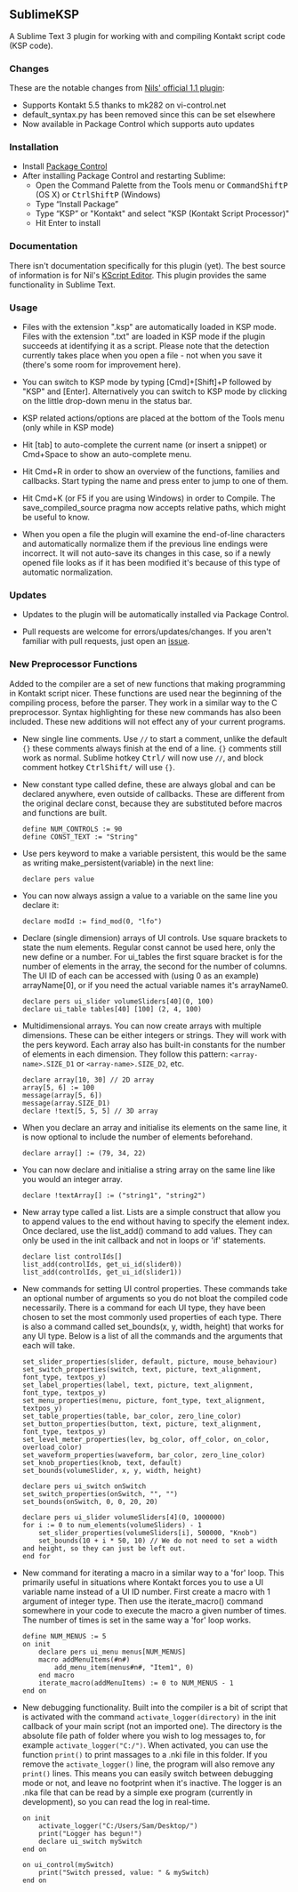 ## SublimeKSP

A Sublime Text 3 plugin for working with and compiling Kontakt script code 
(KSP code).

### Changes
These are the notable changes from [Nils' official 1.1 plugin](http://nilsliberg.se/ksp/):

* Supports Kontakt 5.5 thanks to mk282 on vi-control.net
* default_syntax.py has been removed since this can be set elsewhere
* Now available in Package Control which supports auto updates

### Installation

* Install [Package Control](https://packagecontrol.io/installation)
* After installing Package Control and restarting Sublime:
  * Open the Command Palette from the Tools menu or <kbd>Command</kbd><kbd>Shift</kbd><kbd>P</kbd> (OS X) or <kbd>Ctrl</kbd><kbd>Shift</kbd><kbd>P</kbd> (Windows)
  * Type “Install Package”
  * Type “KSP” or "Kontakt" and select "KSP (Kontakt Script Processor)"
  * Hit Enter to install

### Documentation
There isn't documentation specifically for this plugin (yet). The best source of 
information is for Nil's [KScript Editor](http://nilsliberg.se/ksp/scripts/tutorial/editor.html). 
This plugin provides the same functionality in Sublime Text.

### Usage

* Files with the extension ".ksp" are automatically loaded in KSP mode. Files 
with the extension ".txt" are loaded in KSP mode if the plugin succeeds at 
identifying it as a script. Please note that the detection currently takes place 
when you open a file - not when you save it (there's some room for improvement 
here). 

* You can switch to KSP mode by typing [Cmd]+[Shift]+P followed by "KSP" and 
[Enter]. Alternatively you can switch to KSP mode by clicking on the little 
drop-down menu in the status bar.

* KSP related actions/options are placed at the bottom of the Tools menu (only 
while in KSP mode)

* Hit [tab] to auto-complete the current name (or insert a snippet) or Cmd+Space 
to show an auto-complete menu.

* Hit Cmd+R in order to show an overview of the functions, families and 
callbacks. Start typing the name and press enter to jump to one of them.

* Hit Cmd+K (or F5 if you are using Windows) in order to Compile. The 
save_compiled_source pragma now accepts relative paths, which might be useful to 
know.

* When you open a file the plugin will examine the end-of-line characters and 
automatically normalize them if the previous line endings were incorrect. It 
will not auto-save its changes in this case, so if a newly opened file looks as 
if it has been modified it's because of this type of automatic normalization.

### Updates
* Updates to the plugin will be automatically installed via Package Control.

* Pull requests are welcome for errors/updates/changes. If you aren't familiar 
with pull requests, just open an [issue](https://github.com/nojanath/SublimeKSP/issues). 

### New Preprocessor Functions

Added to the compiler are a set of new functions that making programming in Kontakt script nicer. These functions are used near the beginning of the compiling process, before the parser. 
They work in a similar way to the C preprocessor. Syntax highlighting for these new commands has also been included. These new additions will not effect any of your current programs.


* New single line comments. Use `//` to start a comment, unlike the default `{}` these comments always finish at
the end of a line. `{}` comments still work as normal. Sublime hotkey <kbd>Ctrl</kbd><kbd>/</kbd> will now use `//`, and block comment hotkey <kbd>Ctrl</kbd><kbd>Shift</kbd><kbd>/</kbd> will use `{}`.

* New constant type called define, these are always global and can be declared anywhere, even outside of 
callbacks. These are different from the original declare const, because they are substituted before macros and functions are built.
    ```
	define NUM_CONTROLS := 90
	define CONST_TEXT := "String"
    ```
    
* Use pers keyword to make a variable persistent, this would be the same as writing make_persistent(variable) in the next line:
    ```
	declare pers value
	```

* You can now always assign a value to a variable on the same line you declare it:
    ```
	declare modId := find_mod(0, "lfo")
	```

* Declare (single dimension) arrays of UI controls. Use square brackets to state the num elements. Regular const cannot be
used here, only the new define or a number. For ui_tables the first square bracket is for the number of
elements in the array, the second for the number of columns. The UI ID of each can be accessed with (using 0 as an
example) arrayName[0], or if you need the actual variable names it's arrayName0.
    ```
	declare pers ui_slider volumeSliders[40](0, 100)
	declare ui_table tables[40] [100] (2, 4, 100)
	```

* Multidimensional arrays. You can now create arrays with multiple dimensions. These can be either integers or strings. They will work with the pers keyword. Each array also has built-in constants
for the number of elements in each dimension. They follow this pattern: `<array-name>.SIZE_D1` or `<array-name>.SIZE_D2`, etc.
	```
	declare array[10, 30] // 2D array
	array[5, 6] := 100
	message(array[5, 6])
	message(array.SIZE_D1)
	declare !text[5, 5, 5] // 3D array
	```

* When you declare an array and initialise its elements on the same line, it is now optional to include
the number of elements beforehand.
    ```
	declare array[] := (79, 34, 22)
	```

* You can now declare and initialise a string array on the same line like you would an integer array.
    ```
	declare !textArray[] := ("string1", "string2")
	```

* New array type called a list. Lists are a simple construct that allow you to append values to the end
without having to specify the element index. Once declared, use the list_add() command to add values.
They can only be used in the init callback and not in loops or 'if' statements.
    ```
	declare list controlIds[]
	list_add(controlIds, get_ui_id(slider0))
	list_add(controlIds, get_ui_id(slider1))
	```

* New commands for setting UI control properties. These commands take an optional number of arguments so
you do not bloat the compiled code necessarily. There is a command for each UI type, they have been 
chosen to set the most commonly used properties of each type. There is also a command called 
set_bounds(x, y, width, height) that works for any UI type. Below is a list of all the commands and the 
arguments that each will take.
	```
	set_slider_properties(slider, default, picture, mouse_behaviour)
	set_switch_properties(switch, text, picture, text_alignment, font_type, textpos_y)
	set_label_properties(label, text, picture, text_alignment, font_type, textpos_y)
	set_menu_properties(menu, picture, font_type, text_alignment, textpos_y)
	set_table_properties(table, bar_color, zero_line_color)
	set_button_properties(button, text, picture, text_alignment, font_type, textpos_y)
	set_level_meter_properties(lev, bg_color, off_color, on_color, overload_color)
	set_waveform_properties(waveform, bar_color, zero_line_color)
	set_knob_properties(knob, text, default)
	set_bounds(volumeSlider, x, y, width, height)
	```
	
	```
	declare pers ui_switch onSwitch
	set_switch_properties(onSwitch, "", "")
	set_bounds(onSwitch, 0, 0, 20, 20)

	declare pers ui_slider volumeSliders[4](0, 1000000)
	for i := 0 to num_elements(volumeSliders) - 1
		set_slider_properties(volumeSliders[i], 500000, "Knob")
		set_bounds(10 + i * 50, 10) // We do not need to set a width and height, so they can just be left out. 
	end for
    ```

* New command for iterating a macro in a similar way to a 'for' loop. This primarily useful in situations where
Kontakt forces you to use a UI variable name instead of a UI ID number. First create a macro with 1 argument
of integer type. Then use the iterate_macro() command somewhere in your code to execute the macro a given 
number of times. The number of times is set in the same way a 'for' loop works.
    ```
	define NUM_MENUS := 5
	on init
		declare pers ui_menu menus[NUM_MENUS]
		macro addMenuItems(#n#)
			add_menu_item(menus#n#, "Item1", 0)
		end macro
		iterate_macro(addMenuItems) := 0 to NUM_MENUS - 1
	end on 
	```

* New debugging functionality. Built into the compiler is a bit of script that is activated with the command `activate_logger(directory)` in the init callback of your main script (not an imported one).
The directory is the absolute file path of folder where you wish to log messages to, for example `activate_logger("C:/")`. When activated, you can use
the function `print()` to print massages to a .nki file in this folder. If you remove the `activate_logger()` line, the program will also remove any `print()` lines. This means you can 
easily switch between debugging mode or not, and leave no footprint when it's inactive. The logger is an .nka file that can be read by a simple exe program (currently in development), 
so you can read the log in real-time.
	```
	on init
		activate_logger("C:/Users/Sam/Desktop/")
		print("Logger has begun!")
		declare ui_switch mySwitch
	end on

	on ui_control(mySwitch)
		print("Switch pressed, value: " & mySwitch)
	end on
	```


